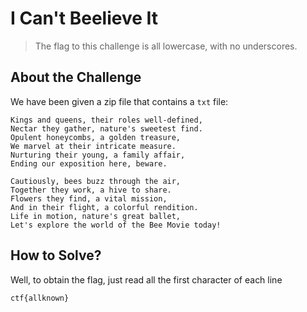 # I Can't Beelieve It
> The flag to this challenge is all lowercase, with no underscores.

## About the Challenge
We have been given a zip file that contains a `txt` file:

```
Kings and queens, their roles well-defined,
Nectar they gather, nature's sweetest find.
Opulent honeycombs, a golden treasure,
We marvel at their intricate measure.
Nurturing their young, a family affair,
Ending our exposition here, beware.

Cautiously, bees buzz through the air,
Together they work, a hive to share.
Flowers they find, a vital mission,
And in their flight, a colorful rendition.
Life in motion, nature's great ballet,
Let's explore the world of the Bee Movie today!
```

## How to Solve?
Well, to obtain the flag, just read all the first character of each line

```
ctf{allknown}
```